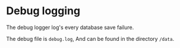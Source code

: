 # Debug logging
The debug logger log's every database save failure.

The debug file is `debug.log`, And can be found in the directory `/data`.
